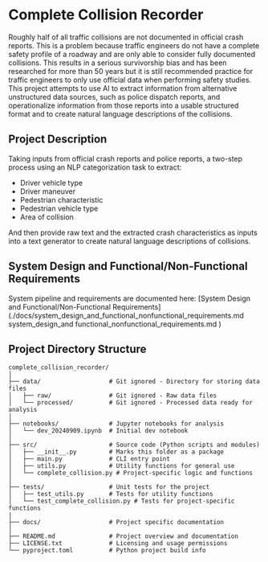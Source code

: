 # Complete Collision Recorder

Roughly half of all traffic collisions are not documented in official crash
reports. This is a problem because traffic engineers do not have a complete
safety profile of a roadway and are only able to consider fully documented 
collisions. This results in a serious survivorship bias and has been 
researched for more than 50 years but it is still recommended practice for 
traffic engineers to only use official data when performing safety studies. 
This project attempts to use AI to extract information from alternative 
unstructured data sources, such as police dispatch reports, and 
operationalize information from those reports into a usable structured 
format and to create natural language descriptions of the collisions.

## Project Description
Taking inputs from official crash reports and police reports, a two-step 
process using an NLP categorization task to extract:

- Driver vehicle type
- Driver maneuver
- Pedestrian characteristic
- Pedestrian vehicle type
- Area of collision

And then provide raw text and the extracted crash characteristics as inputs 
into a text generator to create natural language descriptions of collisions.

## System Design and Functional/Non-Functional Requirements

System pipeline and requirements are documented here: [System Design and Functional/Non-Functional Requirements](./docs/system_design_and_functional_nonfunctional_requirements.md
system_design_and functional_nonfunctional_requirements.md
)


## Project Directory Structure

```plaintext
complete_collision_recorder/
│
├── data/                   # Git ignored - Directory for storing data files
│   ├── raw/                # Git ignored - Raw data files
│   └── processed/          # Git ignored - Processed data ready for analysis
│
├── notebooks/              # Jupyter notebooks for analysis
│   └── dev_20240909.ipynb  # Initial dev notebook
│
├── src/                    # Source code (Python scripts and modules)
│   ├── __init__.py         # Marks this folder as a package
│   ├── main.py             # CLI entry point
│   ├── utils.py            # Utility functions for general use
│   └── complete_collision.py # Project-specific logic and functions
│
├── tests/                  # Unit tests for the project
│   ├── test_utils.py       # Tests for utility functions
│   └── test_complete_collision.py # Tests for project-specific functions
|
├── docs/                   # Project specific documentation
│
├── README.md               # Project overview and documentation
├── LICENSE.txt             # Licensing and usage permissions
└── pyproject.toml          # Python project build info